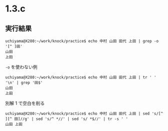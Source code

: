 # 1.3.c

## 実行結果

```
uchiyama@X280:~/work/knock/practice$ echo 中村 山田 田代 上田 | grep -o '[^ ]田'
山田
上田
```

`-o` を使わない例

```
uchiyama@X280:~/work/knock/practice$ echo 中村 山田 田代 上田 | tr ' ' '\n' | grep '田$'
山田
上田
```

別解 1 で空白を削る

```
uchiyama@X280:~/work/knock/practice$ echo 中村 山田 田代 上田 | sed 's/[^ ][^ 田]//g' | sed 's/^ *//' | sed 's/ *$//' | tr -s ' '
山田 上田
```
